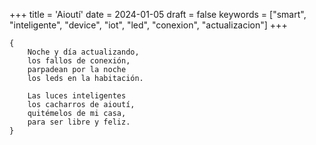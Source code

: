 +++
title = 'Aioutí'
date = 2024-01-05
draft = false
keywords = ["smart", "inteligente", "device", "iot", "led", "conexion", "actualizacion"]
+++

	{
		Noche y día actualizando,
		los fallos de conexión,
		parpadean por la noche
		los leds en la habitación.
		
		Las luces inteligentes
		los cacharros de aioutí,
		quitémelos de mi casa,
		para ser libre y feliz.
	}
